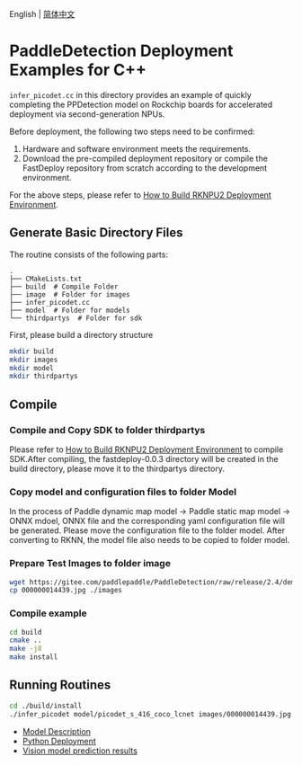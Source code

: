 English | [简体中文](README_CN.md)
# PaddleDetection Deployment Examples for C++

`infer_picodet.cc` in this directory provides an example of quickly completing the PPDetection model on Rockchip boards for accelerated deployment via second-generation NPUs.

Before deployment, the following two steps need to be confirmed:

1. Hardware and software environment meets the requirements.
2. Download the pre-compiled deployment repository or compile the FastDeploy repository from scratch according to the development environment.

For the above steps, please refer to [How to Build RKNPU2 Deployment Environment](../../../../../../docs/en/build_and_install/rknpu2.md).

## Generate Basic Directory Files

The routine consists of the following parts:
```text
.
├── CMakeLists.txt
├── build  # Compile Folder
├── image  # Folder for images
├── infer_picodet.cc
├── model  # Folder for models
└── thirdpartys  # Folder for sdk
```

First, please build a directory structure
```bash
mkdir build
mkdir images
mkdir model
mkdir thirdpartys
```

## Compile

### Compile and Copy SDK to folder thirdpartys

Please refer to [How to Build RKNPU2 Deployment Environment](../../../../../../docs/en/build_and_install/rknpu2.md) to compile SDK.After compiling, the fastdeploy-0.0.3 directory will be created in the build directory, please move it to the thirdpartys directory.

### Copy model and configuration files to folder Model
In the process of Paddle dynamic map model -> Paddle static map model -> ONNX mdoel, ONNX file and the corresponding yaml configuration file will be generated. Please move the configuration file to the folder model. 
After converting to RKNN, the model file also needs to be copied to folder model.

### Prepare Test Images to folder image
```bash
wget https://gitee.com/paddlepaddle/PaddleDetection/raw/release/2.4/demo/000000014439.jpg
cp 000000014439.jpg ./images
```

### Compile example

```bash
cd build
cmake ..
make -j8
make install
```

## Running Routines

```bash
cd ./build/install
./infer_picodet model/picodet_s_416_coco_lcnet images/000000014439.jpg
```


- [Model Description](../../)
- [Python Deployment](../python)
- [Vision model prediction results](../../../../../../docs/api/vision_results/)
